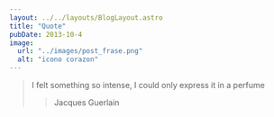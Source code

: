 ```yaml
---
layout: ../../layouts/BlogLayout.astro
title: "Quote"
pubDate: 2013-10-4
image:
  url: "../images/post_frase.png"
  alt: "icono corazon"
---
```


> I felt something so intense, I could only express it in a perfume
>
> > Jacques Guerlain
